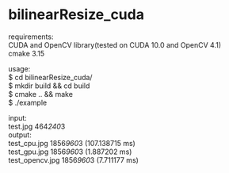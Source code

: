 # bilinearResize_cuda
requirements:  
  CUDA and OpenCV library(tested on CUDA 10.0 and OpenCV 4.1)  
  cmake 3.15  
  
usage:  
  $ cd bilinearResize_cuda/  
  $ mkdir build && cd build  
  $ cmake .. && make  
  $ ./example

input:  
  test.jpg 464*240*3  
output:  
  test_cpu.jpg 1856*960*3 (107.138715 ms)  
  test_gpu.jpg 1856*960*3 (1.887202 ms)  
  test_opencv.jpg 1856*960*3 (7.711177 ms)  
